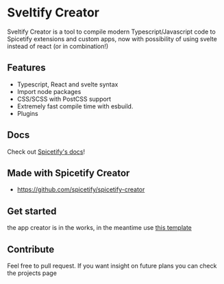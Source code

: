 # Sveltify Creator

Sveltify Creator is a tool to compile modern Typescript/Javascript code to Spicetify extensions and custom apps, now with possibility of using svelte instead of react (or in combination!)

## Features
- Typescript, React and svelte syntax
- Import node packages
- CSS/SCSS with PostCSS support
- Extremely fast compile time with esbuild.
- Plugins

## Docs
Check out [Spicetify's docs](https://spicetify.app/docs/development/spicetify-creator/the-basics)!

## Made with Spicetify Creator
- https://github.com/spicetify/spicetify-creator

## Get started
the app creator is in the works, in the meantime use [this template](https://github.com/notPlancha/sveltify-template)

## Contribute
Feel free to pull request. If you want insight on future plans you can check the projects page
